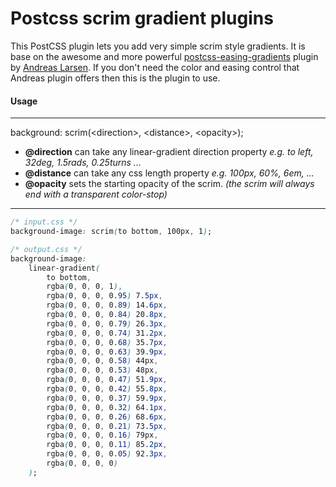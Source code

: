 # Postcss scrim gradient plugins

This PostCSS plugin lets you add very simple scrim style gradients. It is base on the awesome and more powerful [postcss-easing-gradients](https://github.com/larsenwork/postcss-easing-gradients) plugin by [Andreas Larsen](https://github.com/larsenwork). If you don't need the color and easing control that Andreas plugin offers then this is the plugin to use.

#### Usage
---

background: scrim(&lt;direction&gt;, &lt;distance&gt;, &lt;opacity&gt;);

- **@direction** can take any linear-gradient direction property _e.g. to left, 32deg, 1.5rads, 0.25turns ..._
- **@distance** can take any css length property _e.g. 100px, 60%, 6em, ..._
- **@opacity** sets the starting opacity of the scrim. _(the scrim will always end with a transparent color-stop)_

---

```css
/* input.css */
background-image: scrim(to bottom, 100px, 1);

/* output.css */
background-image:
    linear-gradient(
        to bottom,
        rgba(0, 0, 0, 1),
        rgba(0, 0, 0, 0.95) 7.5px,
        rgba(0, 0, 0, 0.89) 14.6px,
        rgba(0, 0, 0, 0.84) 20.8px,
        rgba(0, 0, 0, 0.79) 26.3px,
        rgba(0, 0, 0, 0.74) 31.2px,
        rgba(0, 0, 0, 0.68) 35.7px,
        rgba(0, 0, 0, 0.63) 39.9px,
        rgba(0, 0, 0, 0.58) 44px,
        rgba(0, 0, 0, 0.53) 48px,
        rgba(0, 0, 0, 0.47) 51.9px,
        rgba(0, 0, 0, 0.42) 55.8px,
        rgba(0, 0, 0, 0.37) 59.9px,
        rgba(0, 0, 0, 0.32) 64.1px,
        rgba(0, 0, 0, 0.26) 68.6px,
        rgba(0, 0, 0, 0.21) 73.5px,
        rgba(0, 0, 0, 0.16) 79px,
        rgba(0, 0, 0, 0.11) 85.2px,
        rgba(0, 0, 0, 0.05) 92.3px,
        rgba(0, 0, 0, 0)
    );
```